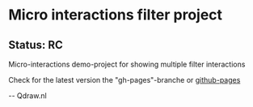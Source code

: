 # Micro interactions filter project
## Status: RC

Micro-interactions demo-project for showing multiple filter interactions 

Check for the latest version the "gh-pages"-branche or [github-pages](http://qdraw.github.io/vanilla-javascript-dom-filter/)

--
Qdraw.nl